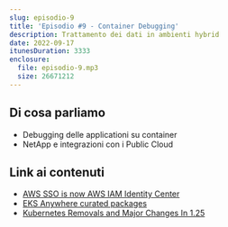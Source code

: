 ```yaml
---
slug: episodio-9
title: 'Episodio #9 - Container Debugging'
description: Trattamento dei dati in ambienti hybrid
date: 2022-09-17
itunesDuration: 3333
enclosure:
  file: episodio-9.mp3
  size: 26671212
---
```


## Di cosa parliamo

- Debugging delle applicationi su container
- NetApp e integrazioni con i Public Cloud

## Link ai contenuti

- [AWS SSO is now AWS IAM Identity Center](https://aws.amazon.com/about-aws/whats-new/2022/07/aws-single-sign-on-aws-sso-now-aws-iam-identity-center/)
- [EKS Anywhere curated packages](https://anywhere.eks.amazonaws.com/docs/concepts/packages/)
- [Kubernetes Removals and Major Changes In 1.25](https://kubernetes.io/blog/2022/08/04/upcoming-changes-in-kubernetes-1-25/)
